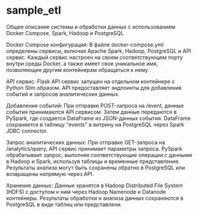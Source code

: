 # sample_etl

Общее описание системы и обработки данных с использованием Docker Compose, Spark, Hadoop и PostgreSQL

Docker Compose конфигурация:
    В файле docker-compose.yml определены сервисы, включая Apache Spark, Hadoop, PostgreSQL и API сервис.
    Каждый сервис настроен на своем соответствующем порту внутри среды Docker, а также имеет свое уникальное имя, позволяющее другим 
	контейнерам обращаться к нему.

API сервис:
    Flask API сервис запущен на отдельном контейнере с Python Slim образом.
    API предоставляет эндпоинты для добавления событий и запросов аналитических данных.

Добавление событий:
    При отправке POST-запроса на /event, данные события принимаются API сервисом.
    Затем данные передаются в PySpark, где создается DataFrame из JSON-данных события.
    DataFrame сохраняется в таблицу "events" в витрину на PostgreSQL через Spark JDBC connector.

Запрос аналитических данных:
    При отправке GET-запроса на /analytics/query, API сервис принимает параметры запроса.
    PySpark обрабатывает запрос, выполняя соответствующие операции с данными в Hadoop и Spark, используя таблицы и временные представления.
    Результаты анализа могут быть сохранены обратно в PostgreSQL или возвращены напрямую через API.

Хранение данных:
    Данные хранятся в Hadoop Distributed File System (HDFS) с доступом к ним через Hadoop Namenode и Datanode контейнеры.
    Результаты обработки и анализа данных сохраняются в PostgreSQL в виде таблиц или представлени.
